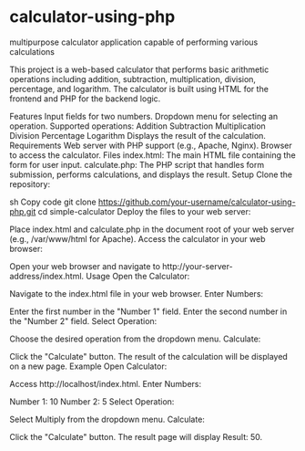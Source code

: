 # calculator-using-php
multipurpose calculator application capable of performing various calculations

This project is a web-based calculator that performs basic arithmetic operations including addition, subtraction, multiplication, division, percentage, and logarithm. The calculator is built using HTML for the frontend and PHP for the backend logic.

Features
Input fields for two numbers.
Dropdown menu for selecting an operation.
Supported operations:
Addition
Subtraction
Multiplication
Division
Percentage
Logarithm
Displays the result of the calculation.
Requirements
Web server with PHP support (e.g., Apache, Nginx).
Browser to access the calculator.
Files
index.html: The main HTML file containing the form for user input.
calculate.php: The PHP script that handles form submission, performs calculations, and displays the result.
Setup
Clone the repository:

sh
Copy code
git clone https://github.com/your-username/calculator-using-php.git
cd simple-calculator
Deploy the files to your web server:

Place index.html and calculate.php in the document root of your web server (e.g., /var/www/html for Apache).
Access the calculator in your web browser:

Open your web browser and navigate to http://your-server-address/index.html.
Usage
Open the Calculator:

Navigate to the index.html file in your web browser.
Enter Numbers:

Enter the first number in the "Number 1" field.
Enter the second number in the "Number 2" field.
Select Operation:

Choose the desired operation from the dropdown menu.
Calculate:

Click the "Calculate" button.
The result of the calculation will be displayed on a new page.
Example
Open Calculator:

Access http://localhost/index.html.
Enter Numbers:

Number 1: 10
Number 2: 5
Select Operation:

Select Multiply from the dropdown menu.
Calculate:

Click the "Calculate" button.
The result page will display Result: 50.
